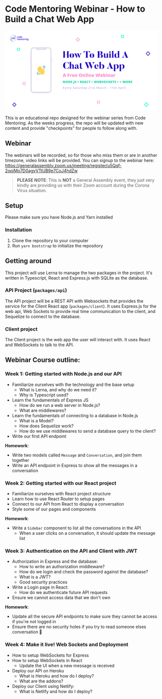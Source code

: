 # Code Mentoring Webinar - How to Build a Chat Web App

![How to build a Chat Web App](banner.jpg)

This is an educational repo designed for the webinar series from Code Mentoring.
As the weeks progress, the repo will be updated with new content and provide "checkpoints"
for people to follow along with.


## Webinar
The webinars will be recorded, so for those who miss them or are in another timezone, video links will be provided.
You can signup to the webinar here: https://generalassembly.zoom.us/meeting/register/u5Qqf-2opjMo7D0agyVTtUB9e7CoJ4hdZw


> **PLEASE NOTE**: This is **NOT** a General Assembly event, they just very kindly are providing us with their Zoom account during the Corona Virus situation.



## Setup
Please make sure you have Node.js and Yarn installed

### Installation
1. Clone the repository to your computer
2. Run `yarn bootstrap` to initialize the repository


## Getting around
This project will use Lerna to manage the two packages in the project.
It's written in Typescript, React and Express.js with SQLite as the database.

### API Project (`packages/api`)
The API project will be a REST API with Websockets that provides the service
for the Client React app (`packages/client`). It uses Express.js for the web api,
Web Sockets to provide real time communication to the client, and Sequelize to
connect to the database.

### Client project
The Client project is the web app the user will interact with. It uses React
and WebSockets to talk to the API.


## Webinar Course outline:

### Week 1: Getting started with Node.js and our API
- Familiarize ourselves with the technology and the base setup
  - What is Lerna, and why do we need it?
  - Why is Typescript used?
- Learn the fundamentals of Express JS
  - How do we run a web server in Node.js?
  - What are middlewares?
- Learn the fundamentals of connecting to a database in Node.js
  - What is a Model?
  - How does Sequelize work?
  - How do we use middlewares to send a database query to the client?
- Write our first API endpoint

**Homework**:
  - Write two models called `Message` and `Conversation`, and join them together
  - Write an API endpoint in Express to show all the messages in a conversation


### Week 2: Getting started with our React project
- Familiarize ourselves with React project structure
- Learn how to use React Router to setup pages
- Connect to our API from React to display a conversation
- Style some of our pages and components

**Homework**:
  - Write a `Sidebar` component to list all the conversations in the API
    - When a user clicks on a conversation, it should update the message list


### Week 3: Authentication on the API and Client with JWT
- Authorization in Express and the database:
  - How to write an authorization middleware?
  - How do we login and check the password against the database?
  - What is a JWT?
  - Good security practices
- Write a Login page in React:
  - How do we authenticate future API requests
- Ensure we cannot access data that we don't own

**Homework**:
  - Update all the secure API endpoints to make sure they cannot be access if you're not logged in
  - Ensure there are no security holes if you try to read someone elses conversation 👀


### Week 4: Make it live! Web Sockets and Deployment
- How to setup WebSockets for Express
- How to setup WebSockets in React
  - Update the UI when a new message is received
- Deploy our API on Heroku
  - What is Heroku and how do I deploy?
  - What are the addons?
- Deploy our Client using Netlify:
  - What is Netlify and how do I deploy?
